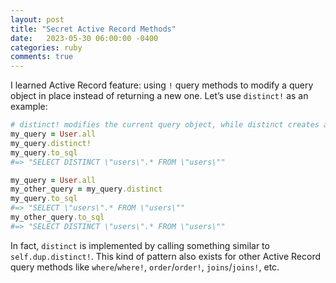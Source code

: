 ```yaml
---
layout: post
title: "Secret Active Record Methods"
date:   2023-05-30 06:00:00 -0400
categories: ruby
comments: true
---
```


I learned Active Record feature: using `!` query methods to modify a query object in place instead of returning a new one. Let’s use `distinct!` as an example:

```ruby
# distinct! modifies the current query object, while distinct creates a new query object:
my_query = User.all
my_query.distinct!
my_query.to_sql
#=> "SELECT DISTINCT \"users\".* FROM \"users\""

my_query = User.all
my_other_query = my_query.distinct
my_query.to_sql
#=> "SELECT \"users\".* FROM \"users\""
my_other_query.to_sql
#=> "SELECT DISTINCT \"users\".* FROM \"users\""
```

In fact, `distinct` is implemented by calling something similar to `self.dup.distinct!`. This kind of pattern also exists for other Active Record query methods like `where`/`where!`, `order`/`order!`, `joins`/`joins!`, etc.